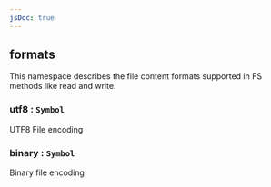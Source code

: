 ```yaml
---
jsDoc: true
---
```


<a name="module-storage-formats" id="module-storage-formats"></a>

## formats
This namespace describes the file content formats supported in FS methods like read and write.



<a name="module-storage-formats-utf8" id="module-storage-formats-utf8"></a>

### utf8 : `Symbol`
UTF8 File encoding



<a name="module-storage-formats-binary" id="module-storage-formats-binary"></a>

### binary : `Symbol`
Binary file encoding


